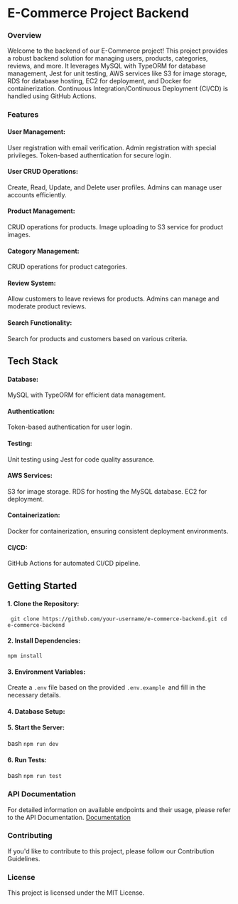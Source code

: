 # E-Commerce Project Backend

### Overview
Welcome to the backend of our E-Commerce project! This project provides a robust backend solution for managing users, products, categories, reviews, and more. It leverages MySQL with TypeORM for database management, Jest for unit testing, AWS services like S3 for image storage, RDS for database hosting, EC2 for deployment, and Docker for containerization. Continuous Integration/Continuous Deployment (CI/CD) is handled using GitHub Actions.

### Features
#### User Management:

User registration with email verification.
Admin registration with special privileges.
Token-based authentication for secure login.
#### User CRUD Operations:

Create, Read, Update, and Delete user profiles.
Admins can manage user accounts efficiently.
#### Product Management:

CRUD operations for products.
Image uploading to S3 service for product images.
#### Category Management:

CRUD operations for product categories.
#### Review System:

Allow customers to leave reviews for products.
Admins can manage and moderate product reviews.
#### Search Functionality:

Search for products and customers based on various criteria.
## Tech Stack
#### Database:

MySQL with TypeORM for efficient data management.
#### Authentication:

Token-based authentication for user login.
#### Testing:

Unit testing using Jest for code quality assurance.
#### AWS Services:

S3 for image storage.
RDS for hosting the MySQL database.
EC2 for deployment.
#### Containerization:

Docker for containerization, ensuring consistent deployment environments.
#### CI/CD:

GitHub Actions for automated CI/CD pipeline.
## Getting Started
#### 1. Clone the Repository:

``
git clone https://github.com/your-username/e-commerce-backend.git
cd e-commerce-backend``
#### 2. Install Dependencies:

``npm install``

#### 3. Environment Variables:

Create a ``.env`` file based on the provided ``.env.example ``and fill in the necessary details.
#### 4. Database Setup:


#### 5. Start the Server:

bash
``npm run dev``
#### 6. Run Tests:

bash
``npm run test``
### API Documentation
For detailed information on available endpoints and their usage, please refer to the API Documentation.
[Documentation](https://documenter.getpostman.com/view/28414674/2s9YXb8joe)
### Contributing
If you'd like to contribute to this project, please follow our Contribution Guidelines.

### License
This project is licensed under the MIT License.
